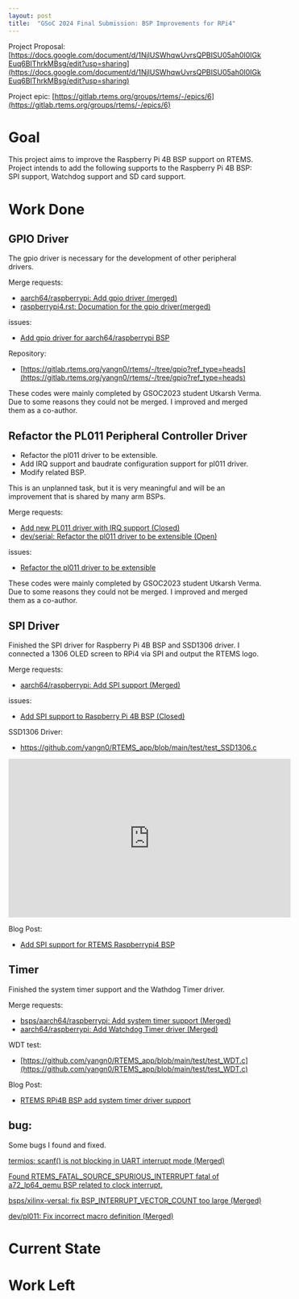 ```yaml
---
layout: post
title:  "GSoC 2024 Final Submission: BSP Improvements for RPi4"
---
```


Project Proposal: [https://docs.google.com/document/d/1NjlUSWhqwUvrsQPBISU05ah0I0IGkEuq6BIThrkMBsg/edit?usp=sharing](https://docs.google.com/document/d/1NjlUSWhqwUvrsQPBISU05ah0I0IGkEuq6BIThrkMBsg/edit?usp=sharing)

Project epic: [https://gitlab.rtems.org/groups/rtems/-/epics/6](https://gitlab.rtems.org/groups/rtems/-/epics/6)


# Goal
This project aims to improve the Raspberry Pi 4B BSP support on RTEMS. Project intends to add the following supports to the Raspberry Pi 4B BSP: SPI support, Watchdog support and SD card support.

# Work Done

## GPIO Driver

The gpio driver is necessary for the development of other peripheral drivers. 

Merge requests:
- [aarch64/raspberrypi: Add gpio driver (merged)](https://gitlab.rtems.org/rtems/rtos/rtems/-/merge_requests/59)
- [raspberrypi4.rst: Documation for the gpio driver(merged)](https://gitlab.rtems.org/rtems/docs/rtems-docs/-/merge_requests/18)

issues: 
- [Add gpio driver for aarch64/raspberrypi BSP](https://gitlab.rtems.org/rtems/rtos/rtems/-/issues/5029)

Repository:
- [https://gitlab.rtems.org/yangn0/rtems/-/tree/gpio?ref_type=heads](https://gitlab.rtems.org/yangn0/rtems/-/tree/gpio?ref_type=heads)

These codes were mainly completed by GSOC2023 student Utkarsh Verma. Due to some reasons they could not be merged. I improved and merged them as a co-author.

## Refactor the PL011 Peripheral Controller Driver

- Refactor the pl011 driver to be extensible.
- Add IRQ support and baudrate configuration support for pl011 driver.
- Modify related BSP.

This is an unplanned task, but it is very meaningful and will be an improvement that is shared by many arm BSPs.

Merge requests:
- [Add new PL011 driver with IRQ support (Closed)](https://gitlab.rtems.org/rtems/rtos/rtems/-/merge_requests/43)
- [dev/serial: Refactor the pl011 driver to be extensible (Open)](https://gitlab.rtems.org/rtems/rtos/rtems/-/merge_requests/47)

issues:
- [Refactor the pl011 driver to be extensible](https://gitlab.rtems.org/rtems/rtos/rtems/-/issues/5026)

These codes were mainly completed by GSOC2023 student Utkarsh Verma. Due to some reasons they could not be merged. I improved and merged them as a co-author.

## SPI Driver
Finished the SPI driver for Raspberry Pi 4B BSP and SSD1306 driver. I connected a 1306 OLED screen to RPi4 via SPI and output the RTEMS logo.

Merge requests:
- [aarch64/raspberrypi: Add SPI support (Merged)](https://gitlab.rtems.org/rtems/rtos/rtems/-/merge_requests/103)

issues:
- [Add SPI support to Raspberry Pi 4B BSP (Closed)](https://gitlab.rtems.org/rtems/rtos/rtems/-/issues/5056)

SSD1306 Driver: 
- https://github.com/yangn0/RTEMS_app/blob/main/test/test_SSD1306.c

<iframe width="560" height="315" src="https://www.youtube.com/embed/DFtzoiYVMiQ?si=sG2gWWefTS6fUv-X" title="YouTube video player" frameborder="0" allow="accelerometer; autoplay; clipboard-write; encrypted-media; gyroscope; picture-in-picture; web-share" referrerpolicy="strict-origin-when-cross-origin" allowfullscreen></iframe>

Blog Post:
- [Add SPI support for RTEMS Raspberrypi4 BSP](https://yangn0.github.io/2024/07/24/Add-SPI-support-for-RTEMS-Raspberrypi4-BSP.html)

## Timer
Finished the system timer support and the Wathdog Timer driver.

Merge requests:
- [bsps/aarch64/raspberrypi: Add system timer support (Merged)](https://gitlab.rtems.org/rtems/rtos/rtems/-/commit/00f0d307b49097236dd10329456bb4103c283024)
- [aarch64/raspberrypi: Add Watchdog Timer driver (Merged)](https://gitlab.rtems.org/rtems/rtos/rtems/-/merge_requests/120)

WDT test:
- [https://github.com/yangn0/RTEMS_app/blob/main/test/test_WDT.c](https://github.com/yangn0/RTEMS_app/blob/main/test/test_WDT.c)

Blog Post:
- [RTEMS RPi4B BSP add system timer driver support](https://yangn0.github.io/2024/05/22/RTEMS-RPi4B-BSP-add-system-timer-driver-support.html)

## bug:
Some bugs I found and fixed.

[termios: scanf() is not blocking in UART interrupt mode (Merged)](https://gitlab.rtems.org/rtems/rtos/rtems/-/issues/5012)

[Found RTEMS_FATAL_SOURCE_SPURIOUS_INTERRUPT fatal of a72_lp64_qemu BSP related to clock interrupt. ](https://gitlab.rtems.org/rtems/rtos/rtems/-/merge_requests/29)

[bsps/xilinx-versal: fix BSP_INTERRUPT_VECTOR_COUNT too large (Merged)](https://gitlab.rtems.org/rtems/rtos/rtems/-/merge_requests/51)

[dev/pl011: Fix incorrect macro definition (Merged)](https://gitlab.rtems.org/rtems/rtos/rtems/-/merge_requests/64)

# Current State

# Work Left
